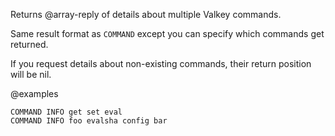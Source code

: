 Returns @array-reply of details about multiple Valkey commands.

Same result format as `COMMAND` except you can specify which commands
get returned.

If you request details about non-existing commands, their return
position will be nil.

@examples

```cli
COMMAND INFO get set eval
COMMAND INFO foo evalsha config bar
```

